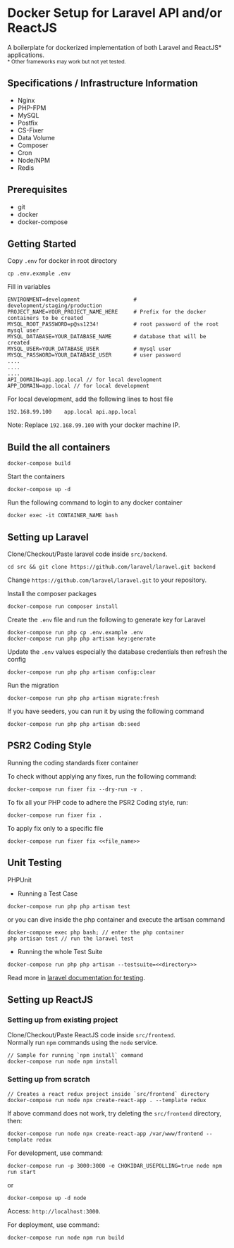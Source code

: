 # Docker Setup for Laravel API and/or ReactJS
A boilerplate for dockerized implementation of both Laravel and ReactJS* applications.  
<sup>* Other frameworks may work but not yet tested.</sup>

## Specifications / Infrastructure Information
- Nginx
- PHP-FPM
- MySQL
- Postfix
- CS-Fixer
- Data Volume
- Composer
- Cron
- Node/NPM
- Redis

## Prerequisites
- git
- docker
- docker-compose

## Getting Started
Copy `.env` for docker in root directory
```
cp .env.example .env
```
Fill in variables
```
ENVIRONMENT=development                 # development/staging/production
PROJECT_NAME=YOUR_PROJECT_NAME_HERE     # Prefix for the docker containers to be created
MYSQL_ROOT_PASSWORD=p@ss1234!           # root password of the root mysql user
MYSQL_DATABASE=YOUR_DATABASE_NAME       # database that will be created
MYSQL_USER=YOUR_DATABASE_USER           # mysql user
MYSQL_PASSWORD=YOUR_DATABASE_USER       # user password
....
....
....
API_DOMAIN=api.app.local // for local development
APP_DOMAIN=app.local // for local development
```
For local development, add the following lines to host file
```
192.168.99.100    app.local api.app.local
```
Note: Replace `192.168.99.100` with your docker machine IP.

## Build the all containers
```
docker-compose build
```
Start the containers
```
docker-compose up -d
```
Run the following command to login to any docker container
```
docker exec -it CONTAINER_NAME bash
```
## Setting up Laravel
Clone/Checkout/Paste laravel code inside `src/backend`.
```
cd src && git clone https://github.com/laravel/laravel.git backend
```
Change `https://github.com/laravel/laravel.git` to your repository.

Install the composer packages
```
docker-compose run composer install
```
Create the `.env` file and run the following to generate key for Laravel
```
docker-compose run php cp .env.example .env
docker-compose run php php artisan key:generate
```
Update the `.env` values especially the database credentials then refresh the config
```
docker-compose run php php artisan config:clear
```
Run the migration
```
docker-compose run php php artisan migrate:fresh
```
If you have seeders, you can run it by using the following command
```
docker-compose run php php artisan db:seed
```

## PSR2 Coding Style
Running the coding standards fixer container

To check without applying any fixes, run the following command:
```
docker-compose run fixer fix --dry-run -v .
```
To fix all your PHP code to adhere the PSR2 Coding style, run:
```
docker-compose run fixer fix .
```
To apply fix only to a specific file
```
docker-compose run fixer fix <<file_name>>
```

## Unit Testing
PHPUnit
- Running a Test Case
```
docker-compose run php php artisan test
```
or you can dive inside the php container and execute the artisan command
```
docker-compose exec php bash; // enter the php container
php artisan test // run the laravel test
```

- Running the whole Test Suite
```
docker-compose run php php artisan --testsuite=<<directory>>
```

Read more in [laravel documentation for testing](https://laravel.com/docs/8.x/testing).

## Setting up ReactJS

### Setting up from existing project
Clone/Checkout/Paste ReactJS code inside `src/frontend`.  
Normally run `npm` commands using the `node` service.
```
// Sample for running `npm install` command
docker-compose run node npm install
```

### Setting up from scratch
```
// Creates a react redux project inside `src/frontend` directory
docker-compose run node npx create-react-app . --template redux
```
If above command does not work, try deleting the `src/frontend` directory, then:
```
docker-compose run node npx create-react-app /var/www/frontend --template redux
```
For development, use command:
```
docker-compose run -p 3000:3000 -e CHOKIDAR_USEPOLLING=true node npm run start
```
or
```
docker-compose up -d node
```

Access: `http://localhost:3000`.

For deployment, use command:
```
docker-compose run node npm run build
```
